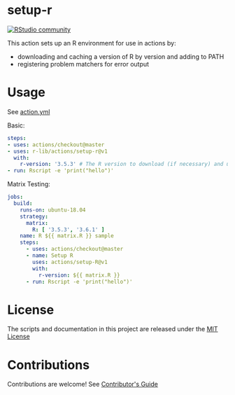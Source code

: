 # setup-r

[![RStudio community](https://img.shields.io/badge/community-github--actions-blue?style=social&logo=rstudio&logoColor=75AADB)](https://community.rstudio.com/new-topic?category=Package%20development&tags=github-actions)

This action sets up an R environment for use in actions by:

- downloading and caching a version of R by version and adding to PATH
- registering problem matchers for error output

# Usage

See [action.yml](action.yml)

Basic:
```yaml
steps:
- uses: actions/checkout@master
- uses: r-lib/actions/setup-r@v1
  with:
    r-version: '3.5.3' # The R version to download (if necessary) and use.
- run: Rscript -e 'print("hello")'
```

Matrix Testing:
```yaml
jobs:
  build:
    runs-on: ubuntu-18.04
    strategy:
      matrix:
        R: [ '3.5.3', '3.6.1' ]
    name: R ${{ matrix.R }} sample
    steps:
      - uses: actions/checkout@master
      - name: Setup R
        uses: actions/setup-R@v1
        with:
          r-version: ${{ matrix.R }}
      - run: Rscript -e 'print("hello")'
```

# License

The scripts and documentation in this project are released under the [MIT License](LICENSE)

# Contributions

Contributions are welcome!  See [Contributor's Guide](docs/contributors.md)
